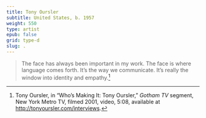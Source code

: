 ```yaml
---
title: Tony Oursler
subtitle: United States, b. 1957
weight: 550
type: artist
epub: false
grid: type-d
slug: .
---
```

> The face has always been important in my work. The face is where language comes forth. It’s the way we communicate. It’s really the window into identity and empathy.[^1]

[^1]: Tony Oursler, in “Who’s Making It: Tony Oursler,” *Gotham TV* segment, New York Metro TV, filmed 2001, video, 5:08, available at http://tonyoursler.com/interviews.
